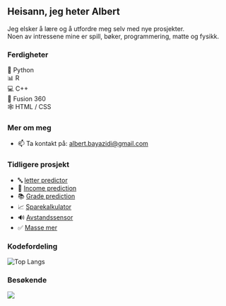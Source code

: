 ## Heisann, jeg heter Albert
Jeg elsker å lære og å utfordre meg selv med nye prosjekter.  
Noen av intressene mine er spill, bøker, programmering, matte og fysikk.

### Ferdigheter

🐍 Python  
:bar_chart: R  
💻 C++  
🗿  Fusion 360   
🕸️ HTML / CSS    


### Mer om meg

- 📫 Ta kontakt på: albert.bayazidi@gmail.com  
  
  
### Tidligere prosjekt 
- :abc: [letter predictor](https://github.com/albertbayazidi/Emnist_letter_predictor/blob/main/imgrec.ipynb)  
- :crystal_ball:  [Income prediction](https://github.com/albertbayazidi/us_income_prediction)  
- :books: [Grade prediction](https://github.com/albertbayazidi/Grade_prediction)  
- :chart_with_upwards_trend: [Sparekalkulator](https://github.com/albertbayazidi/Sparekalkulator/blob/main/spare_kalkulator.ipynb)   
- :loud_sound: [Avstandssensor](https://github.com/albertbayazidi/Ultrasound_distance_measuring)   
- :white_check_mark: [Masse mer](https://github.com/albertbayazidi?tab=repositories)  
  
### Kodefordeling  

![Top Langs](https://github-readme-stats.vercel.app/api/top-langs/?username=albertbayazidi&layout=compact&theme=dark)

### Besøkende
<p> 
  <img src="https://profile-counter.glitch.me/albertbayazidi/count.svg"/>
</p>

